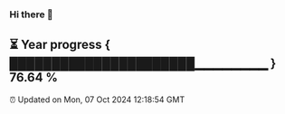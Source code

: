 ### Hi there 👋
⏳ Year progress { ██████████████████████▁▁▁▁▁▁▁▁ } 76.64 %
---
⏰ Updated on Mon, 07 Oct 2024 12:18:54 GMT

